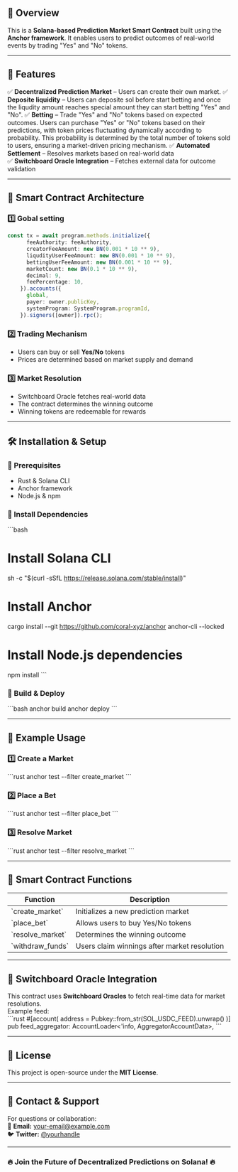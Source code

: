 ## 🔹 Overview
This is a **Solana-based Prediction Market Smart Contract** built using the **Anchor framework**. It enables users to predict outcomes of real-world events by trading "Yes" and "No" tokens.

---

## 🚀 Features
✅ **Decentralized Prediction Market** – Users can create their own market.
✅ **Deposite liquidity** – Users can deposite sol before start betting and once the liqudity amount reaches special amount they can start betting "Yes" and "No".
✅ **Betting** – Trade "Yes" and "No" tokens based on expected outcomes. Users can purchase "Yes" or "No" tokens based on their predictions, with token prices fluctuating dynamically according to probability. This probability is determined by the total number of tokens sold to users, ensuring a market-driven pricing mechanism.
✅ **Automated Settlement** – Resolves markets based on real-world data  
✅ **Switchboard Oracle Integration** – Fetches external data for outcome validation  

---

## 📜 Smart Contract Architecture
### 1️⃣ Gobal setting
```typescript
const tx = await program.methods.initialize({
      feeAuthority: feeAuthority,
      creatorFeeAmount: new BN(0.001 * 10 ** 9),
      liqudityUserFeeAmount: new BN(0.001 * 10 ** 9),
      bettingUserFeeAmount: new BN(0.001 * 10 ** 9),
      marketCount: new BN(0.1 * 10 ** 9),
      decimal: 9,
      feePercentage: 10,
    }).accounts({
      global,
      payer: owner.publicKey,
      systemProgram: SystemProgram.programId,
    }).signers([owner]).rpc();
```
### 2️⃣ Trading Mechanism
- Users can buy or sell **Yes/No** tokens  
- Prices are determined based on market supply and demand  

### 3️⃣ Market Resolution
- Switchboard Oracle fetches real-world data  
- The contract determines the winning outcome  
- Winning tokens are redeemable for rewards  

---

## 🛠 Installation & Setup
### 🔹 Prerequisites
- Rust & Solana CLI  
- Anchor framework  
- Node.js & npm  

### 🔹 Install Dependencies
\`\`\`bash
# Install Solana CLI
sh -c "$(curl -sSfL https://release.solana.com/stable/install)"

# Install Anchor
cargo install --git https://github.com/coral-xyz/anchor anchor-cli --locked

# Install Node.js dependencies
npm install
\`\`\`

### 🔹 Build & Deploy
\`\`\`bash
anchor build
anchor deploy
\`\`\`

---

## 📝 Example Usage
### 1️⃣ Create a Market
\`\`\`rust
anchor test --filter create_market
\`\`\`
### 2️⃣ Place a Bet
\`\`\`rust
anchor test --filter place_bet
\`\`\`
### 3️⃣ Resolve Market
\`\`\`rust
anchor test --filter resolve_market
\`\`\`

---

## 📜 Smart Contract Functions
| Function | Description |
|----------|------------|
| \`create_market\` | Initializes a new prediction market |
| \`place_bet\` | Allows users to buy Yes/No tokens |
| \`resolve_market\` | Determines the winning outcome |
| \`withdraw_funds\` | Users claim winnings after market resolution |

---

## 📡 Switchboard Oracle Integration
This contract uses **Switchboard Oracles** to fetch real-time data for market resolutions.  
Example feed:  
\`\`\`rust
#[account(
    address = Pubkey::from_str(SOL_USDC_FEED).unwrap()
)]
pub feed_aggregator: AccountLoader<'info, AggregatorAccountData>,
\`\`\`

---

## 📜 License
This project is open-source under the **MIT License**.  

---

## 📩 Contact & Support
For questions or collaboration:  
📧 **Email:** [your-email@example.com](mailto:your-email@example.com)  
🐦 **Twitter:** [@yourhandle](https://twitter.com/yourhandle)  

---

### 🔥 **Join the Future of Decentralized Predictions on Solana!** 🔥  
